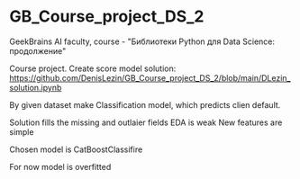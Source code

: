 # GB_Course_project_DS_2
GeekBrains AI faculty, course - "Библиотеки Python для Data Science: продолжение"

Course project. Create score model
solution: https://github.com/DenisLezin/GB_Course_project_DS_2/blob/main/DLezin_solution.ipynb

By given dataset make Classification model, which predicts clien default. 

Solution fills the missing and outlaier fields
EDA is weak
New features are simple

Chosen model is CatBoostClassifire

For now model is overfitted
